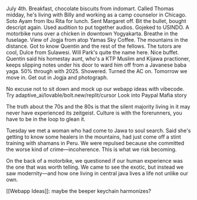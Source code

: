 July 4th. Breakfast, chocolate biscuits from indomart. Called Thomas midday, he's living with Billy and working as a camp counselor in Chicago. Soto Ayam from Ibu Rita for lunch. Sent Margaret off. Bit the bullet, bought descript again. Used audition to put together audios. Gojeked to USINDO. A motorbike runs over a chicken in downtown Yogyakarta. Breathe in the fuselage. View of Jogja from atop Yamas Sky Coffee. The mountains in the distance. Got to know Quentin and the rest of the fellows. The tutors are cool, Dulce from Sulawesi. Will Park's quite the name here. Nice buffet. Quentin said his homestay aunt, who's a KTP Muslim and Kijawa practioner, keeps slipping notes under his door to ward him off from a Javanese baba yaga. 50% through with 2025. Showered. Turned the AC on. Tomorrow we move in. Get out in Jogja and photograph. 

No excuse not to sit down and mock up our webapp ideas with vibecode.
Try adaptive_ai/lovable/bolt.new/replit/cursor
Look into Paypal Mafia story

The truth about the 70s and the 80s is that the silent majority living in it may never have experienced its zeitgeist. Culture is with the forerunners, you have to be in the loop to glean it.

Tuesday we met a woman who had come to Jawa to soul search. Said she's getting to know some healers in the mountains, had just come off a stint training with shamans in Peru. We were repulsed because she committed the worse kind of crime—incoherence. This is what we risk becoming.

On the back of a motorbike, we questioned if our human experience was the one that was worth telling. We came to see the exotic, but instead we saw modernity—and how one living in central java lives a life not unlike our own. 

[[Webapp Ideas]]: maybe the beeper keychain harmonizes?
